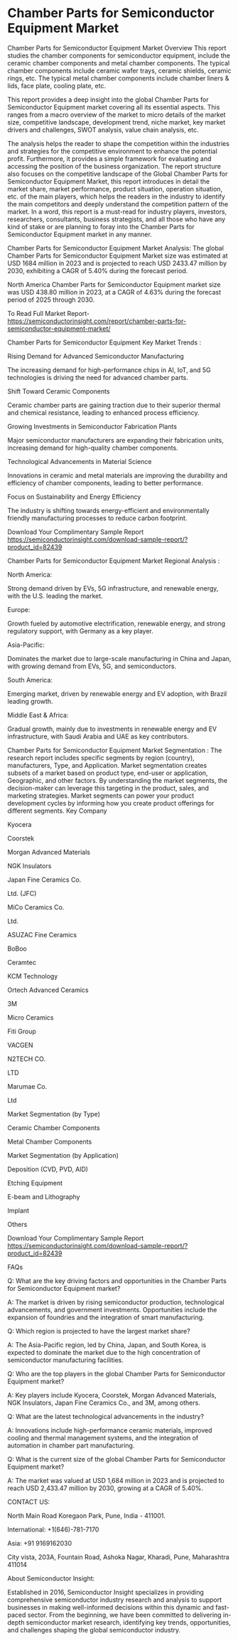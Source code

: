 <h1>Chamber Parts for Semiconductor Equipment Market</h1>
Chamber Parts for Semiconductor Equipment Market Overview
This report studies the chamber components for semiconductor equipment, include the ceramic chamber components and metal chamber components. The typical chamber components include ceramic wafer trays, ceramic shields, ceramic rings, etc. The typical metal chamber components include chamber liners & lids, face plate, cooling plate, etc.

This report provides a deep insight into the global Chamber Parts for Semiconductor Equipment market covering all its essential aspects. This ranges from a macro overview of the market to micro details of the market size, competitive landscape, development trend, niche market, key market drivers and challenges, SWOT analysis, value chain analysis, etc.

The analysis helps the reader to shape the competition within the industries and strategies for the competitive environment to enhance the potential profit. Furthermore, it provides a simple framework for evaluating and accessing the position of the business organization. The report structure also focuses on the competitive landscape of the Global Chamber Parts for Semiconductor Equipment Market, this report introduces in detail the market share, market performance, product situation, operation situation, etc. of the main players, which helps the readers in the industry to identify the main competitors and deeply understand the competition pattern of the market.
In a word, this report is a must-read for industry players, investors, researchers, consultants, business strategists, and all those who have any kind of stake or are planning to foray into the Chamber Parts for Semiconductor Equipment market in any manner.

Chamber Parts for Semiconductor Equipment Market Analysis:
The global Chamber Parts for Semiconductor Equipment Market size was estimated at USD 1684 million in 2023 and is projected to reach USD 2433.47 million by 2030, exhibiting a CAGR of 5.40% during the forecast period.

North America Chamber Parts for Semiconductor Equipment market size was USD 438.80 million in 2023, at a CAGR of 4.63% during the forecast period of 2025 through 2030.


To Read Full Market Report-
https://semiconductorinsight.com/report/chamber-parts-for-semiconductor-equipment-market/

Chamber Parts for Semiconductor Equipment Key Market Trends  :

Rising Demand for Advanced Semiconductor Manufacturing

The increasing demand for high-performance chips in AI, IoT, and 5G technologies is driving the need for advanced chamber parts.

Shift Toward Ceramic Components

Ceramic chamber parts are gaining traction due to their superior thermal and chemical resistance, leading to enhanced process efficiency.

Growing Investments in Semiconductor Fabrication Plants

Major semiconductor manufacturers are expanding their fabrication units, increasing demand for high-quality chamber components.

Technological Advancements in Material Science

Innovations in ceramic and metal materials are improving the durability and efficiency of chamber components, leading to better performance.

Focus on Sustainability and Energy Efficiency

The industry is shifting towards energy-efficient and environmentally friendly manufacturing processes to reduce carbon footprint.


Download Your Complimentary Sample Report
https://semiconductorinsight.com/download-sample-report/?product_id=82439


Chamber Parts for Semiconductor Equipment Market Regional Analysis :

North America:

Strong demand driven by EVs, 5G infrastructure, and renewable energy, with the U.S. leading the market.

Europe:

Growth fueled by automotive electrification, renewable energy, and strong regulatory support, with Germany as a key player.

Asia-Pacific:

Dominates the market due to large-scale manufacturing in China and Japan, with growing demand from EVs, 5G, and semiconductors.

South America:

Emerging market, driven by renewable energy and EV adoption, with Brazil leading growth.

Middle East & Africa:

Gradual growth, mainly due to investments in renewable energy and EV infrastructure, with Saudi Arabia and UAE as key contributors.

Chamber Parts for Semiconductor Equipment Market Segmentation :
The research report includes specific segments by region (country), manufacturers, Type, and Application. Market segmentation creates subsets of a market based on product type, end-user or application, Geographic, and other factors. By understanding the market segments, the decision-maker can leverage this targeting in the product, sales, and marketing strategies. Market segments can power your product development cycles by informing how you create product offerings for different segments.
Key Company

Kyocera

Coorstek

Morgan Advanced Materials

NGK Insulators

Japan Fine Ceramics Co.

Ltd. (JFC)

MiCo Ceramics Co.

Ltd.

ASUZAC Fine Ceramics

BoBoo

Ceramtec

KCM Technology

Ortech Advanced Ceramics

3M

Micro Ceramics

Fiti Group

VACGEN

N2TECH CO.

LTD

Marumae Co.

Ltd

Market Segmentation (by Type)

Ceramic Chamber Components

Metal Chamber Components

Market Segmentation (by Application)

Deposition (CVD, PVD, AlD)

Etching Equipment

E-beam and Lithography

Implant

Others


Download Your Complimentary Sample Report
https://semiconductorinsight.com/download-sample-report/?product_id=82439


FAQs

Q: What are the key driving factors and opportunities in the Chamber Parts for Semiconductor Equipment market?

A: The market is driven by rising semiconductor production, technological advancements, and government investments. Opportunities include the expansion of foundries and the integration of smart manufacturing.


Q: Which region is projected to have the largest market share?

A: The Asia-Pacific region, led by China, Japan, and South Korea, is expected to dominate the market due to the high concentration of semiconductor manufacturing facilities.


Q: Who are the top players in the global Chamber Parts for Semiconductor Equipment market?

A: Key players include Kyocera, Coorstek, Morgan Advanced Materials, NGK Insulators, Japan Fine Ceramics Co., and 3M, among others.


Q: What are the latest technological advancements in the industry?

A: Innovations include high-performance ceramic materials, improved cooling and thermal management systems, and the integration of automation in chamber part manufacturing.


Q: What is the current size of the global Chamber Parts for Semiconductor Equipment market?

A: The market was valued at USD 1,684 million in 2023 and is projected to reach USD 2,433.47 million by 2030, growing at a CAGR of 5.40%.


CONTACT US:

North Main Road Koregaon Park, Pune, India - 411001.

International: +1(646)-781-7170

Asia: +91 9169162030


City vista, 203A, Fountain Road, Ashoka Nagar, Kharadi, Pune, Maharashtra 411014


About Semiconductor Insight:

Established in 2016, Semiconductor Insight specializes in providing comprehensive semiconductor industry research and analysis to support businesses in making well-informed decisions within this dynamic and fast-paced sector. From the beginning, we have been committed to delivering in-depth semiconductor market research, identifying key trends, opportunities, and challenges shaping the global semiconductor industry. 
